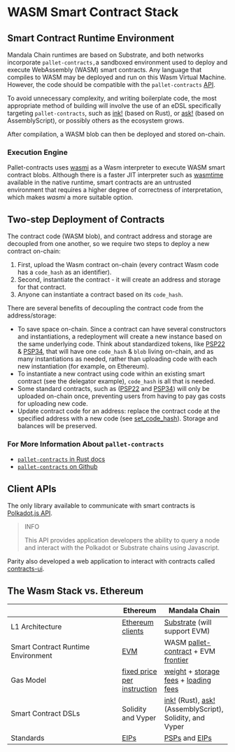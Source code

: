 # WASM Smart Contract Stack

## Smart Contract Runtime Environment <a href="#smart-contract-runtime-environment" id="smart-contract-runtime-environment"></a>

Mandala Chain runtimes are based on Substrate, and both networks incorporate `pallet-contracts,`a sandboxed environment used to deploy and execute WebAssembly (WASM) smart contracts. Any language that compiles to WASM may be deployed and run on this Wasm Virtual Machine. However, the code should be compatible with the `pallet-contracts` [API](https://docs.rs/pallet-contracts/latest/pallet_contracts/api_doc/trait.Current.html).

To avoid unnecessary complexity, and writing boilerplate code, the most appropriate method of building will involve the use of an eDSL specifically targeting `pallet-contracts`, such as [ink!](https://github.com/paritytech/ink) (based on Rust), or [ask!](https://github.com/ask-lang/ask) (based on AssemblyScript), or possibly others as the ecosystem grows.

After compilation, a WASM blob can then be deployed and stored on-chain.

### Execution Engine <a href="#execution-engine" id="execution-engine"></a>

Pallet-contracts uses [wasmi](https://github.com/paritytech/wasmi) as a Wasm interpreter to execute WASM smart contract blobs. Although there is a faster JIT interpreter such as [wasmtime](https://github.com/bytecodealliance/wasmtime) available in the native runtime, smart contracts are an untrusted environment that requires a higher degree of correctness of interpretation, which makes _wasmi_ a more suitable option.

## Two-step Deployment of Contracts <a href="#two-step-deployment-of-contracts" id="two-step-deployment-of-contracts"></a>

The contract code (WASM blob), and contract address and storage are decoupled from one another, so we require two steps to deploy a new contract on-chain:

1. First, upload the Wasm contract on-chain (every contract Wasm code has a `code_hash` as an identifier).
2. Second, instantiate the contract - it will create an address and storage for that contract.
3. Anyone can instantiate a contract based on its `code_hash`.

There are several benefits of decoupling the contract code from the address/storage:

* To save space on-chain. Since a contract can have several constructors and instantiations, a redeployment will create a new instance based on the same underlying code. Think about standardized tokens, like [PSP22](https://github.com/w3f/PSPs/blob/master/PSPs/psp-22.md) & [PSP34](https://github.com/w3f/PSPs/blob/master/PSPs/psp-34.md), that will have one `code_hash` & `blob` living on-chain, and as many instantiations as needed, rather than uploading code with each new instantiation (for example, on Ethereum).
* To instantiate a new contract using code within an existing smart contract (see the delegator example), `code_hash` is all that is needed.
* Some standard contracts, such as ([PSP22](https://github.com/w3f/PSPs/blob/master/PSPs/psp-22.md) and [PSP34](https://github.com/w3f/PSPs/blob/master/PSPs/psp-34.md)) will only be uploaded on-chain once, preventing users from having to pay gas costs for uploading new code.
* Update contract code for an address: replace the contract code at the specified address with a new code (see [set\_code\_hash](https://docs.rs/ink_env/4.0.0-rc/ink_env/fn.set_code_hash.html)). Storage and balances will be preserved.

### For More Information About `pallet-contracts`[​](https://docs.astar.network/docs/build/wasm/smart-contract-wasm#for-more-information-about-pallet-contracts) <a href="#for-more-information-about-pallet-contracts" id="for-more-information-about-pallet-contracts"></a>

* [`pallet-contracts` in Rust docs](https://docs.rs/pallet-contracts/14.0.0/pallet_contracts/index.html)
* [`pallet-contracts` on Github](https://github.com/paritytech/substrate/tree/master/frame/contracts)

## Client APIs <a href="#client-apis" id="client-apis"></a>

The only library available to communicate with smart contracts is [Polkadot.js API](https://github.com/polkadot-js/api).



> INFO
>
> This API provides application developers the ability to query a node and interact with the Polkadot or Substrate chains using Javascript.

Parity also developed a web application to interact with contracts called [contracts-ui](https://github.com/paritytech/contracts-ui).

## The Wasm Stack vs. Ethereum <a href="#the-wasm-stack-vs-ethereum" id="the-wasm-stack-vs-ethereum"></a>



<table><thead><tr><th width="238.33333333333331"></th><th>Ethereum</th><th>Mandala Chain</th></tr></thead><tbody><tr><td>L1 Architecture</td><td><a href="https://ethereum.org/en/developers/docs/nodes-and-clients/">Ethereum clients</a></td><td><a href="https://substrate.io/">Substrate</a> (will support EVM)</td></tr><tr><td>Smart Contract Runtime Environment</td><td><a href="https://ethereum.org/en/developers/docs/evm/">EVM</a></td><td>WASM <a href="https://github.com/paritytech/substrate/tree/master/frame/contracts">pallet-contract</a> + EVM <a href="https://github.com/paritytech/frontier">frontier</a></td></tr><tr><td>Gas Model</td><td><a href="https://ethereum.github.io/yellowpaper/paper.pdf">fixed price per instruction</a></td><td><a href="https://docs.substrate.io/reference/how-to-guides/weights/">weight</a> + <a href="https://github.com/paritytech/substrate/blob/c00ed052e7cd72cfc4bc0e00e38722081b789ff5/frame/contracts/src/lib.rs#L351">storage fees</a> + <a href="https://github.com/paritytech/substrate/blob/97ae6be11b0132224a05634c508417f048894670/frame/contracts/src/lib.rs#L331-L350">loading fees</a></td></tr><tr><td>Smart Contract DSLs</td><td>Solidity and Vyper</td><td><a href="https://github.com/paritytech/ink">ink!</a> (Rust), <a href="https://github.com/ask-lang/ask">ask!</a> (AssemblyScript), Solidity, and Vyper</td></tr><tr><td>Standards</td><td><a href="https://eips.ethereum.org/">EIPs</a></td><td><a href="https://github.com/w3f/PSPs">PSPs</a> and <a href="https://eips.ethereum.org/">EIPs</a></td></tr></tbody></table>

